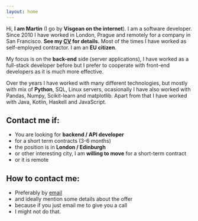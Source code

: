 ```yaml
---
layout: home
---
```



Hi, **I am Martin** (I go by **Visgean on the internet**). I am a software developer. Since 2010 I have worked  in London, Prague and remotely for a company in San Francisco. 
**See my [CV](/cv.pdf) for details.** Most of the times I have worked as self-employed contractor. I am an **EU citizen**.

My focus is on the **back-end** side (server applications), I have worked as a full-stack developer before but I prefer to cooperate with front-end developers as it is much more effective. 

Over the years I have worked with many different technologies, but  mostly with mix of **Python**, SQL, Linux servers, ocasionally I have also worked with Pandas, Numpy, Scikit-learn and matplotlib. Apart from that I have worked with Java, Kotlin, Haskell and JavaScript.  

## Contact me if:

- You are looking for **backend / API developer**
- for a short term contracts (3-6 months)
- the position is in **London / Edinburgh** 
- or other interesting city, I am **willing to move** for a short-term contract
- or it is remote

## How to contact me:

- Preferably by [email](mailto:visgean@gmail.com)
- and ideally mention some details about the offer
- because if you just email me to give you a call 
- I might not do that.	
